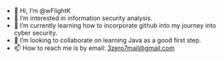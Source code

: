 - 👋 Hi, I’m @wFlightK
- 👀 I’m interested in information security analysis. 
- 🌱 I’m currently learning how to incorporate github into my journey into cyber security. 
- 💞️ I’m looking to collaborate on learning Java as a good first step.
- 📫 How to reach me is by email: 3zero7mail@gmail.com 


<!---
wFlightK/wFlightK is a ✨ special ✨ repository because its `README.md` (this file) appears on your GitHub profile.
You can click the Preview link to take a look at your changes.
--->
